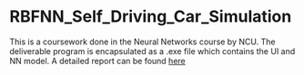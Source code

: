# RBFNN_Self_Driving_Car_Simulation
This is a coursework done in the Neural Networks course by NCU.
The deliverable program is encapsulated as a .exe file which contains the UI and NN model.
A detailed report can be found [here](https://drive.google.com/file/d/1tMMQ9JlpBys8yWLb1k52_MBWMkk-ioKc/view?usp=sharing)
